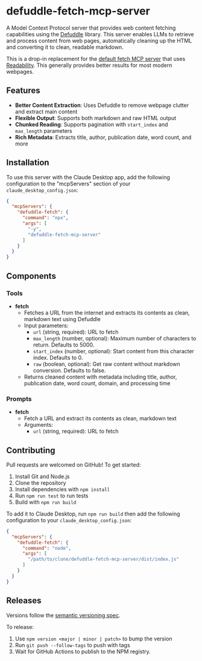 # defuddle-fetch-mcp-server

A Model Context Protocol server that provides web content fetching capabilities using the [Defuddle](https://github.com/kepano/defuddle) library. This server enables LLMs to retrieve and process content from web pages, automatically cleaning up the HTML and converting it to clean, readable markdown.

This is a drop-in replacement for the [default fetch MCP server](https://github.com/modelcontextprotocol/servers/tree/main/src/fetch) that uses [Readability](https://github.com/mozilla/readability). This generally provides better results for most modern webpages.

## Features

- **Better Content Extraction**: Uses Defuddle to remove webpage clutter and extract main content
- **Flexible Output**: Supports both markdown and raw HTML output
- **Chunked Reading**: Supports pagination with `start_index` and `max_length` parameters
- **Rich Metadata**: Extracts title, author, publication date, word count, and more

## Installation

To use this server with the Claude Desktop app, add the following configuration to the "mcpServers" section of your `claude_desktop_config.json`:

```json
{
  "mcpServers": {
    "defuddle-fetch": {
      "command": "npx",
      "args": [
        "-y",
        "defuddle-fetch-mcp-server"
      ]
    }
  }
}
```

## Components

### Tools

- **fetch**
  - Fetches a URL from the internet and extracts its contents as clean, markdown text using Defuddle
  - Input parameters:
    - `url` (string, required): URL to fetch
    - `max_length` (number, optional): Maximum number of characters to return. Defaults to 5000.
    - `start_index` (number, optional): Start content from this character index. Defaults to 0.
    - `raw` (boolean, optional): Get raw content without markdown conversion. Defaults to false.
  - Returns cleaned content with metadata including title, author, publication date, word count, domain, and processing time

### Prompts

- **fetch**
  - Fetch a URL and extract its contents as clean, markdown text
  - Arguments:
    - `url` (string, required): URL to fetch

## Contributing

Pull requests are welcomed on GitHub! To get started:

1. Install Git and Node.js
2. Clone the repository
3. Install dependencies with `npm install`
4. Run `npm run test` to run tests
5. Build with `npm run build`

To add it to Claude Desktop, run `npm run build` then add the following configuration to your `claude_desktop_config.json`:

```json
{
  "mcpServers": {
    "defuddle-fetch": {
      "command": "node",
      "args": [
        "/path/to/clone/defuddle-fetch-mcp-server/dist/index.js"
      ]
    }
  }
}
```

## Releases

Versions follow the [semantic versioning spec](https://semver.org/).

To release:

1. Use `npm version <major | minor | patch>` to bump the version
2. Run `git push --follow-tags` to push with tags
3. Wait for GitHub Actions to publish to the NPM registry.
